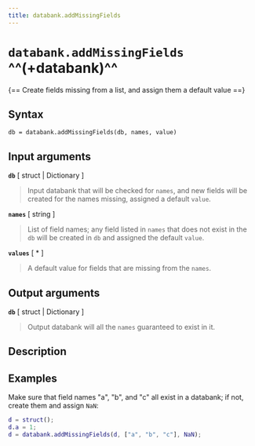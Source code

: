 ```yaml
---
title: databank.addMissingFields
---
```


# `databank.addMissingFields` ^^(+databank)^^

{== Create fields missing from a list, and assign them a default value ==}


## Syntax

    db = databank.addMissingFields(db, names, value)


## Input arguments

__`db`__ [ struct | Dictionary ]
> 
> Input databank that will be checked for `names`, and new fields will be
> created for the names missing, assigned a default `value`.
> 

__`names`__ [ string ]
> 
> List of field names; any field listed in `names` that does not exist in
> the `db` will be created in `db` and assigned the default `value`.
> 

__`values`__ [ * ]
> 
> A default value for fields that are missing from the `names`.
> 


## Output arguments

__`db`__ [ struct | Dictionary ]
> 
> Output databank will all the `names` guaranteed to exist in it.
> 


## Description


## Examples

Make sure that field names "a", "b", and "c" all exist in a databank; if
not, create them and assign `NaN`:

```matlab
d = struct();
d.a = 1;
d = databank.addMissingFields(d, ["a", "b", "c"], NaN);
```



